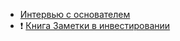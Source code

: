 - [Интервью с основателем](https://www.youtube.com/watch?v=IQYGMJqw-RY)
- ❗ [Книга Заметки в инвестировании](https://arsagera.ru/kniga/)
